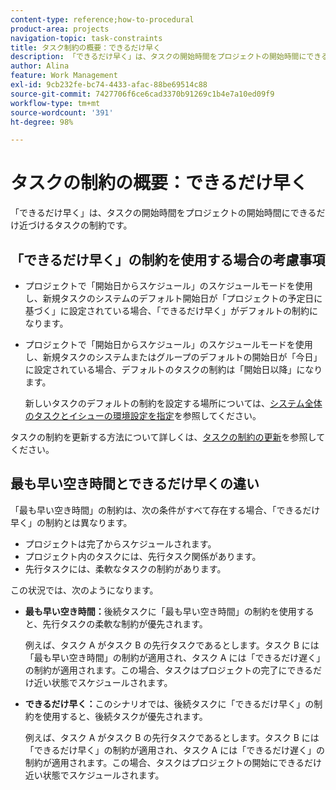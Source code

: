 ```yaml
---
content-type: reference;how-to-procedural
product-area: projects
navigation-topic: task-constraints
title: タスク制約の概要：できるだけ早く
description: 「できるだけ早く」は、タスクの開始時間をプロジェクトの開始時間にできるだけ近づけるタスクの制約です。
author: Alina
feature: Work Management
exl-id: 9cb232fe-bc74-4433-afac-88be69514c88
source-git-commit: 7427706f6ce6cad3370b91269c1b4e7a10ed09f9
workflow-type: tm+mt
source-wordcount: '391'
ht-degree: 98%

---
```


# タスクの制約の概要：できるだけ早く

「できるだけ早く」は、タスクの開始時間をプロジェクトの開始時間にできるだけ近づけるタスクの制約です。

## 「できるだけ早く」の制約を使用する場合の考慮事項

* プロジェクトで「開始日からスケジュール」のスケジュールモードを使用し、新規タスクのシステムのデフォルト開始日が「プロジェクトの予定日に基づく」に設定されている場合、「できるだけ早く」がデフォルトの制約になります。

* プロジェクトで「開始日からスケジュール」のスケジュールモードを使用し、新規タスクのシステムまたはグループのデフォルトの開始日が「今日」に設定されている場合、デフォルトのタスクの制約は「開始日以降」になります。

  新しいタスクのデフォルトの制約を設定する場所については、[システム全体のタスクとイシューの環境設定を指定](../../../administration-and-setup/set-up-workfront/configure-system-defaults/set-task-issue-preferences.md)を参照してください。

タスクの制約を更新する方法について詳しくは、[タスクの制約の更新](../../../manage-work/tasks/task-constraints/update-task-constraint-of-task.md)を参照してください。

<!--
<div data-mc-conditions="QuicksilverOrClassic.Draft mode">
<p>(NOTE: replaced with new article linked above) </p>
<p>To update the Task Constraint to As Soon As Possible: </p>
<ol>
<li value="1">Go to a task whose Task Constraint you want to update.</li>
<li value="2"> <p data-mc-conditions="QuicksilverOrClassic.Quicksilver">Click the <strong>More</strong> icon <img src="assets/qs-more-icon-on-an-object.png"> next to the task name, then click <strong>Edit</strong>.</p> </li>
<li value="3"> <p>In the <strong>Overview</strong> section, expand the <strong>Task Constraint</strong> drop-down menu.</p> </li>
<li value="4"> <p>Select <strong>As Soon As Possible</strong>.</p> </li>
<li value="5">Click <strong>Save Changes</strong>. </li>
</ol>
</div>
-->

## 最も早い空き時間とできるだけ早くの違い

<!--
<p data-mc-conditions="QuicksilverOrClassic.Draft mode">(NOTE: [! This section is duplicated in "Earliest Available Time"])&nbsp;</p>
-->

「最も早い空き時間」の制約は、次の条件がすべて存在する場合、「できるだけ早く」の制約とは異なります。

* プロジェクトは完了からスケジュールされます。
* プロジェクト内のタスクには、先行タスク関係があります。
* 先行タスクには、柔軟なタスクの制約があります。

この状況では、次のようになります。

* **最も早い空き時間：**&#x200B;後続タスクに「最も早い空き時間」の制約を使用すると、先行タスクの柔軟な制約が優先されます。

  例えば、タスク A がタスク B の先行タスクであるとします。タスク B には「最も早い空き時間」の制約が適用され、タスク A には「できるだけ遅く」の制約が適用されます。この場合、タスクはプロジェクトの完了にできるだけ近い状態でスケジュールされます。

* **できるだけ早く：**&#x200B;このシナリオでは、後続タスクに「できるだけ早く」の制約を使用すると、後続タスクが優先されます。

  例えば、タスク A がタスク B の先行タスクであるとします。タスク B には「できるだけ早く」の制約が適用され、タスク A には「できるだけ遅く」の制約が適用されます。この場合、タスクはプロジェクトの開始にできるだけ近い状態でスケジュールされます。
